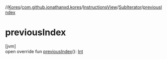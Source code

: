 //[Kores](../../../../index.md)/[com.github.jonathanxd.kores](../../index.md)/[InstructionsView](../index.md)/[SubIterator](index.md)/[previousIndex](previous-index.md)

# previousIndex

[jvm]\
open override fun [previousIndex](previous-index.md)(): [Int](https://kotlinlang.org/api/latest/jvm/stdlib/kotlin/-int/index.html)
